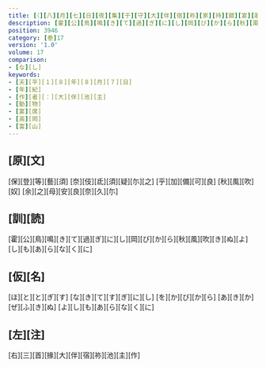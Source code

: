 ```yaml
---
title: [（][八][月][七][日][夜][集][于][守][大][伴][宿][祢][家][持][舘][宴][歌][）]
description: [霍][公][鳥][鳴][き][て][過][ぎ][に][し][岡][び][か][ら][秋][風][吹][き][ぬ][よ][し][も][あ][ら][な][く][に]
position: 3946
category: [巻]17
version: '1.0'
volume: 17
comparison:
- [な][し]
keywords:
- [天][平][１][８][年][８][月][７][日]
- [年][紀]
- [作][者][：][大][伴][池][主]
- [動][物]
- [宴][席]
- [高][岡]
- [富][山]
---
```


## [原][文]

[保][登][等][藝][須] [奈][伎][氐][須][疑][尓][之] [乎][加][備][可][良] [秋][風][吹][奴] [余][之][母][安][良][奈][久][尓]

## [訓][読]

[霍][公][鳥][鳴][き][て][過][ぎ][に][し][岡][び][か][ら][秋][風][吹][き][ぬ][よ][し][も][あ][ら][な][く][に]

## [仮][名]

[ほ][と][と][ぎ][す] [な][き][て][す][ぎ][に][し] [を][か][び][か][ら] [あ][き][か][ぜ][ふ][き][ぬ] [よ][し][も][あ][ら][な][く][に]

## [左][注]

[右][三][首][掾][大][伴][宿][祢][池][主][作]
